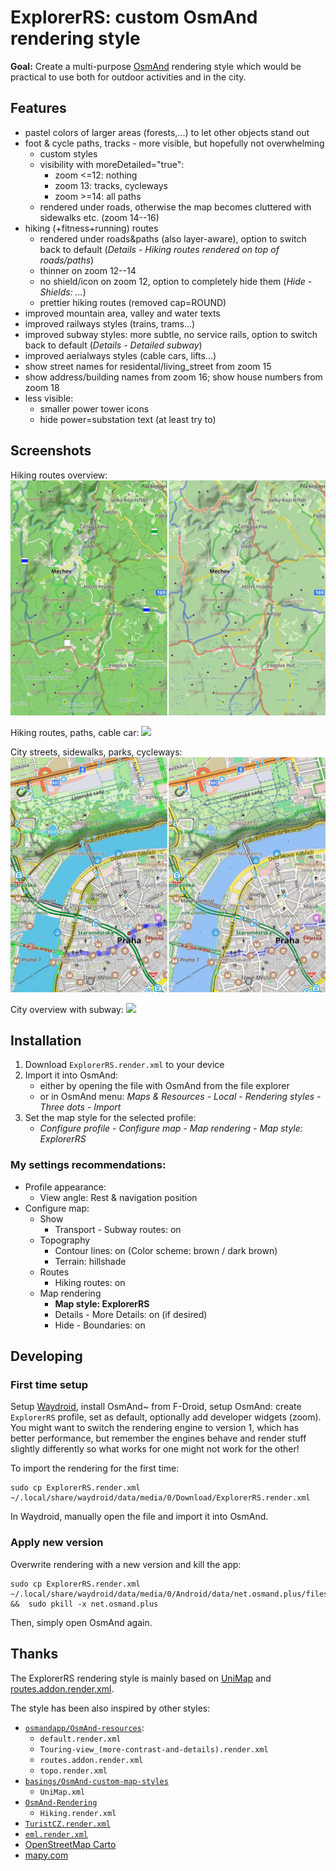 # ExplorerRS: custom OsmAnd rendering style

**Goal:** Create a multi-purpose [OsmAnd](https://osmand.net/) rendering style which would be practical to use both for outdoor activities and in the city.



## Features

- pastel colors of larger areas (forests,...) to let other objects stand out
- foot & cycle paths, tracks - more visible, but hopefully not overwhelming
    - custom styles
    - visibility with moreDetailed="true":
        - zoom <=12: nothing
        - zoom 13: tracks, cycleways
        - zoom >=14: all paths
    - rendered under roads, otherwise the map becomes cluttered with sidewalks etc. (zoom 14--16)
- hiking (+fitness+running) routes
    - rendered under roads&paths (also layer-aware), option to switch back to default (*Details - Hiking routes rendered on top of roads/paths*)
    - thinner on zoom 12--14
    - no shield/icon on zoom 12, option to completely hide them (*Hide - Shields: ...*)
    - prettier hiking routes (removed cap=ROUND)
- improved mountain area, valley and water texts
- improved railways styles (trains, trams...)
- improved subway styles: more subtle, no service rails, option to switch back to default (*Details - Detailed subway*)
- improved aerialways styles (cable cars, lifts...)
- show street names for residental/living_street from zoom 15
- show address/building names from zoom 16; show house numbers from zoom 18
- less visible:
    - smaller power tower icons
    - hide power=substation text (at least try to)



## Screenshots

Hiking routes overview:
<img src="./screenshots/sumava.png">

Hiking routes, paths, cable car:
<img src="./screenshots/snezka.png">

City streets, sidewalks, parks, cycleways:
<img src="./screenshots/praha5.png">

City overview with subway:
<img src="./screenshots/praha.png">



## Installation

1) Download `ExplorerRS.render.xml` to your device
2) Import it into OsmAnd:
    - either by opening the file with OsmAnd from the file explorer
    - or in OsmAnd menu: *Maps & Resources - Local - Rendering styles - Three dots - Import*
3) Set the map style for the selected profile:
    - *Configure profile - Configure map - Map rendering - Map style: ExplorerRS*

### My settings recommendations:
- Profile appearance:
    - View angle: Rest & navigation position
- Configure map:
    - Show
        - Transport - Subway routes: on
    - Topography
        - Contour lines: on (Color scheme: brown / dark brown)
        - Terrain: hillshade
    - Routes
        - Hiking routes: on
    - Map rendering
        - **Map style: ExplorerRS**
        - Details - More Details: on (if desired)
        - Hide - Boundaries: on



## Developing

### First time setup

Setup [Waydroid](https://waydro.id/), install OsmAnd~ from F-Droid, setup OsmAnd: create `ExplorerRS` profile, set as default, optionally add developer widgets (zoom). You might want to switch the rendering engine to version 1, which has better performance, but remember the engines behave and render stuff slightly differently so what works for one might not work for the other!

To import the rendering for the first time:
```
sudo cp ExplorerRS.render.xml ~/.local/share/waydroid/data/media/0/Download/ExplorerRS.render.xml
```
In Waydroid, manually open the file and import it into OsmAnd.


### Apply new version

Overwrite rendering with a new version and kill the app:
```
sudo cp ExplorerRS.render.xml ~/.local/share/waydroid/data/media/0/Android/data/net.osmand.plus/files/rendering/ExplorerRS.render.xml  &&  sudo pkill -x net.osmand.plus
```
Then, simply open OsmAnd again.



## Thanks

The ExplorerRS rendering style is mainly based on [UniMap](https://github.com/basings/OsmAnd-custom-map-styles/blob/main/UniMap.xml) and [routes.addon.render.xml](https://github.com/osmandapp/OsmAnd-resources/blob/master/rendering_styles/routes.addon.render.xml).

The style has been also inspired by other styles:
- [`osmandapp/OsmAnd-resources`](https://github.com/osmandapp/OsmAnd-resources/tree/master/rendering_styles):
    - `default.render.xml`
    - `Touring-view_(more-contrast-and-details).render.xml`
    - `routes.addon.render.xml`
    - `topo.render.xml`
- [`basings/OsmAnd-custom-map-styles`](https://github.com/basings/OsmAnd-custom-map-styles)
    - `UniMap.xml`
- [`OsmAnd-Rendering`](https://github.com/OsmAnd-Rendering)
    - `Hiking.render.xml`
- [`TuristCZ.render.xml`](https://osmand.cz/blog/vykreslovac-turistcz-v-4)
- [`eml.render.xml`](https://pastebin.com/7MystwDv)
- [OpenStreetMap Carto](https://wiki.openstreetmap.org/wiki/OpenStreetMap_Carto)
- [mapy.com](https://mapy.com)
